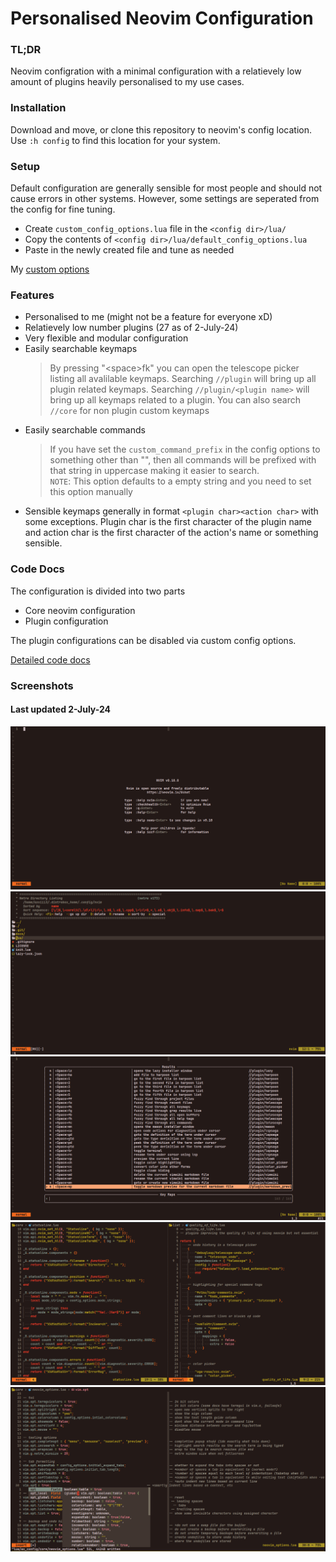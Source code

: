 # Personalised Neovim Configuration

### TL;DR
Neovim configration with a minimal configuration with a relatievely low 
amount of plugins heavily personalised to my use cases.

### Installation
Download and move, or clone this repository to neovim's config location.  
Use `:h config` to find this location for your system.

### Setup
Default configuration are generally sensible for most people and should not 
cause errors in other systems. However, some settings are seperated from the 
config for fine tuning.

* Create `custom_config_options.lua` file in the `<config dir>/lua/`
* Copy the contents of `<config dir>/lua/default_config_options.lua`
* Paste in the newly created file and tune as needed

My [custom options](./my_custom_options.md)

### Features
* Personalised to me (might not be a feature for everyone xD)
* Relatievely low number plugins (27 as of 2-July-24)
* Very flexible and modular configuration
* Easily searchable keymaps
    > By pressing "\<space\>fk" you can open the telescope picker listing 
    all avalilable keymaps. Searching `//plugin` will bring up all plugin 
    related keymaps. Searching `//plugin/<plugin name>` will bring up all 
    keymaps related to a plugin. You can also search `//core` for non plugin 
    custom keymaps
* Easily searchable commands
    > If you have set the `custom_command_prefix` in the config options to 
    something other than "", then all commands will be prefixed with that 
    string in uppercase making it easier to search.  
    `NOTE`: This option defaults to a empty string and you need to set this 
    option manually
* Sensible keymaps generally in format `<plugin char><action char>` with 
some exceptions. Plugin char is the first character of the plugin name and 
action char is the first character of the action's name or something 
sensible.

### Code Docs
The configuration is divided into two parts
* Core neovim configuration
* Plugin configuration

The plugin configurations can be disabled via custom config options.

[Detailed code docs](./code_docs.md)

### Screenshots
#### Last updated 2-July-24
![start_screen](./screenshots/start_screen.png)
![netrw_explorer](./screenshots/netrw_explorer.png)
![keymap_search](./screenshots/keymap_search.png)
![code_example](./screenshots/code_example.png)
![dev_tools_completion](./screenshots/dev_tools_completion.png)
